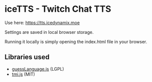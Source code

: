 # iceTTS - Twitch Chat TTS

Use here: <https://tts.icedynamix.moe>

Settings are saved in local browser storage.

Running it locally is simply opening the index.html file in your browser.

## Libraries used

- [guessLanguage.js](https://github.com/richtr/guessLanguage.js) (LGPL)
- [tmi.js](https://github.com/tmijs/tmi.js) (MIT)
